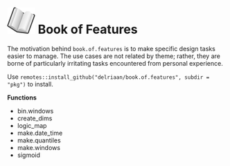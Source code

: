 # ![book](book_small.png) Book of Features

The motivation behind `book.of.features` is to make specific design tasks easier to manage.  The use cases are not related by theme; rather, they are borne of particularly irritating tasks encountered from personal experience. 

Use `remotes::install_github("delriaan/book.of.features", subdir = "pkg")` to install.

**Functions**

>
- bin.windows
- create_dims
- logic_map
- make.date_time
- make.quantiles
- make.windows
- sigmoid
